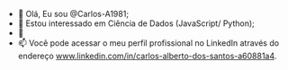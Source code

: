 - 👋 Olá, Eu sou @Carlos-A1981;
- 👀 Estou interessado em Ciência de Dados (JavaScript/ Python);
- 🌱 
- 📫 Você pode acessar o meu perfil profissional no LinkedIn através do endereço www.linkedin.com/in/carlos-alberto-dos-santos-a60881a4.

  


<!---
Carlos-A1981/Carlos-A1981 is a ✨ special ✨ repository because its `README.md` (this file) appears on your GitHub profile.
You can click the Preview link to take a look at your changes.
--->
